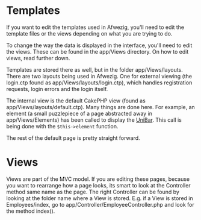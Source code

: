 Templates
=========
If you want to edit the templates used in Afwezig, you'll need to edit the template files or the views
depending on what you are trying to do.

To change the way the data is displayed in the interface, you'll need to edit the views. These can be
found in the app/Views directory. On how to edit views, read further down.

Templates are stored there as well, but in the folder app/Views/layouts. There are two layouts being used
in Afwezig. One for external viewing (the login.ctp found as app/Views/layouts/login.ctp), which handles
registration requests, login errors and the login itself.

The internal view is the default CakePHP view (found as app/Views/layouts/default.ctp). Many things are done
here. For example, an element (a small puzzlepiece of a page abstracted away in app/Views/Elements) has been
called to display the [UniBar](http://intranet.westtoer.be/?q=node/99). This call is being done with the
`$this->element` function.

The rest of the default page is pretty straight forward.

Views
=====
Views are part of the MVC model. If you are editing these pages, because you want to rearrange how a page looks, its
smart to look at the Controller method same name as the page. The right Controller can be found by looking at the folder
name where a View is stored. E.g. if a View is stored in Employees/index, go to app/Controller/EmployeeController.php and
look for the method index().